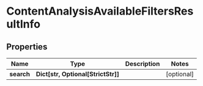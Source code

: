 # ContentAnalysisAvailableFiltersResultInfo


## Properties

| Name | Type | Description | Notes |
|------------ | ------------- | ------------- | -------------|
**search** | **Dict[str, Optional[StrictStr]]** |  |[optional]|